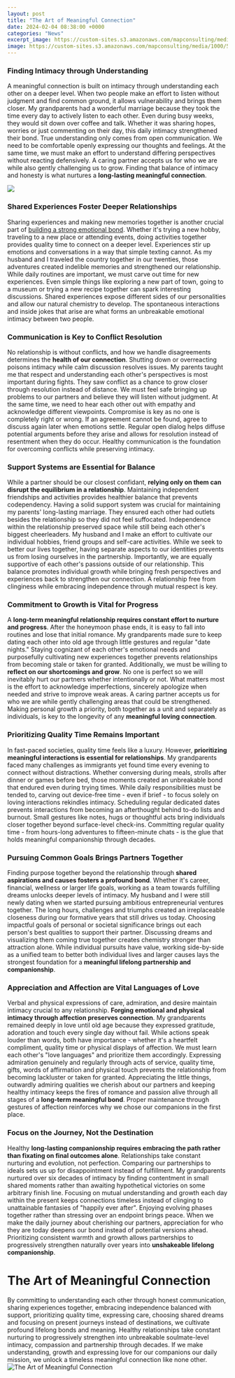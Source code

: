 ```yaml
---
layout: post
title: "The Art of Meaningful Connection"
date: 2024-02-04 08:38:00 +0000
categories: "News"
excerpt_image: https://custom-sites.s3.amazonaws.com/mapconsulting/media/1000/595ee0fc4e1600_photo_39847_20150804.jpg
image: https://custom-sites.s3.amazonaws.com/mapconsulting/media/1000/595ee0fc4e1600_photo_39847_20150804.jpg
---
```


### Finding Intimacy through Understanding 
A meaningful connection is built on intimacy through understanding each other on a deeper level. When two people make an effort to listen without judgment and find common ground, it allows vulnerability and brings them closer. My grandparents had a wonderful marriage because they took the time every day to actively listen to each other. Even during busy weeks, they would sit down over coffee and talk. Whether it was sharing hopes, worries or just commenting on their day, this daily intimacy strengthened their bond.
True understanding only comes from open communication. We need to be comfortable openly expressing our thoughts and feelings. At the same time, we must make an effort to understand differing perspectives without reacting defensively. A caring partner accepts us for who we are while also gently challenging us to grow. Finding that balance of intimacy and honesty is what nurtures a **long-lasting meaningful connection**.

![](https://www.meetmindful.com/wp-content/uploads/2019/10/OvercomingShynessCropped.jpg)
### Shared Experiences Foster Deeper Relationships
Sharing experiences and making new memories together is another crucial part of [building a strong emotional bond](https://fistore.mysenprints.com/collection/achenbach). Whether it's trying a new hobby, traveling to a new place or attending events, doing activities together provides quality time to connect on a deeper level. Experiences stir up emotions and conversations in a way that simple texting cannot. As my husband and I traveled the country together in our twenties, those adventures created indelible memories and strengthened our relationship. 
While daily routines are important, we must carve out time for new experiences. Even simple things like exploring a new part of town, going to a museum or trying a new recipe together can spark interesting discussions. Shared experiences expose different sides of our personalities and allow our natural chemistry to develop. The spontaneous interactions and inside jokes that arise are what forms an unbreakable emotional intimacy between two people.
### Communication is Key to Conflict Resolution
No relationship is without conflicts, and how we handle disagreements determines the **health of our connection**. Shutting down or overreacting poisons intimacy while calm discussion resolves issues. My parents taught me that respect and understanding each other's perspectives is most important during fights. They saw conflict as a chance to grow closer through resolution instead of distance. 
We must feel safe bringing up problems to our partners and believe they will listen without judgment. At the same time, we need to hear each other out with empathy and acknowledge different viewpoints. Compromise is key as no one is completely right or wrong. If an agreement cannot be found, agree to discuss again later when emotions settle. Regular open dialog helps diffuse potential arguments before they arise and allows for resolution instead of resentment when they do occur. Healthy communication is the foundation for overcoming conflicts while preserving intimacy.
### Support Systems are Essential for Balance 
While a partner should be our closest confidant, **relying only on them can disrupt the equilibrium in a relationship**. Maintaining independent friendships and activities provides healthier balance that prevents codependency. Having a solid support system was crucial for maintaining my parents' long-lasting marriage. They ensured each other had outlets besides the relationship so they did not feel suffocated. Independence within the relationship preserved space while still being each other's biggest cheerleaders.
My husband and I make an effort to cultivate our individual hobbies, friend groups and self-care activities. While we seek to better our lives together, having separate aspects to our identities prevents us from losing ourselves in the partnership. Importantly, we are equally supportive of each other's passions outside of our relationship. This balance promotes individual growth while bringing fresh perspectives and experiences back to strengthen our connection. A relationship free from clinginess while embracing independence through mutual respect is key.
### Commitment to Growth is Vital for Progress 
A **long-term meaningful relationship requires constant effort to nurture and progress**. After the honeymoon phase ends, it is easy to fall into routines and lose that initial romance. My grandparents made sure to keep dating each other into old age through little gestures and regular "date nights." Staying cognizant of each other's emotional needs and purposefully cultivating new experiences together prevents relationships from becoming stale or taken for granted. 
Additionally, we must be willing to **reflect on our shortcomings and grow**. No one is perfect so we will inevitably hurt our partners whether intentionally or not. What matters most is the effort to acknowledge imperfections, sincerely apologize when needed and strive to improve weak areas. A caring partner accepts us for who we are while gently challenging areas that could be strengthened. Making personal growth a priority, both together as a unit and separately as individuals, is key to the longevity of any **meaningful loving connection**.
### Prioritizing Quality Time Remains Important 
In fast-paced societies, quality time feels like a luxury. However, **prioritizing meaningful interactions is essential for relationships**. My grandparents faced many challenges as immigrants yet found time every evening to connect without distractions. Whether conversing during meals, strolls after dinner or games before bed, those moments created an unbreakable bond that endured even during trying times. 
While daily responsibilities must be tended to, carving out device-free time - even if brief - to focus solely on loving interactions rekindles intimacy. Scheduling regular dedicated dates prevents interactions from becoming an afterthought behind to-do lists and burnout. Small gestures like notes, hugs or thoughtful acts bring individuals closer together beyond surface-level check-ins. Committing regular quality time - from hours-long adventures to fifteen-minute chats - is the glue that holds meaningful companionship through decades.
### Pursuing Common Goals Brings Partners Together
Finding purpose together beyond the relationship through **shared aspirations and causes fosters a profound bond**. Whether it's career, financial, wellness or larger life goals, working as a team towards fulfilling dreams unlocks deeper levels of intimacy. My husband and I were still newly dating when we started pursuing ambitious entrepreneurial ventures together. The long hours, challenges and triumphs created an irreplaceable closeness during our formative years that still drives us today. 
Choosing impactful goals of personal or societal significance brings out each person's best qualities to support their partner. Discussing dreams and visualizing them coming true together creates chemistry stronger than attraction alone. While individual pursuits have value, working side-by-side as a unified team to better both individual lives and larger causes lays the strongest foundation for a **meaningful lifelong partnership and companionship**.
### Appreciation and Affection are Vital Languages of Love 
Verbal and physical expressions of care, admiration, and desire maintain intimacy crucial to any relationship. **Forging emotional and physical intimacy through affection preserves connection**. My grandparents remained deeply in love until old age because they expressed gratitude, adoration and touch every single day without fail. While actions speak louder than words, both have importance - whether it's a heartfelt compliment, quality time or physical displays of affection. 
We must learn each other's "love languages" and prioritize them accordingly. Expressing admiration genuinely and regularly through acts of service, quality time, gifts, words of affirmation and physical touch prevents the relationship from becoming lackluster or taken for granted. Appreciating the little things, outwardly admiring qualities we cherish about our partners and keeping healthy intimacy keeps the fires of romance and passion alive through all stages of a **long-term meaningful bond**. Proper maintenance through gestures of affection reinforces why we chose our companions in the first place.
### Focus on the Journey, Not the Destination 
Healthy **long-lasting companionship requires embracing the path rather than fixating on final outcomes alone**. Relationships take constant nurturing and evolution, not perfection. Comparing our partnerships to ideals sets us up for disappointment instead of fulfillment. My grandparents nurtured over six decades of intimacy by finding contentment in small shared moments rather than awaiting hypothetical victories on some arbitrary finish line. 
Focusing on mutual understanding and growth each day within the present keeps connections timeless instead of clinging to unattainable fantasies of "happily ever after". Enjoying evolving phases together rather than stressing over an endpoint brings peace. When we make the daily journey about cherishing our partners, appreciation for who they are today deepens our bond instead of potential versions ahead. Prioritizing consistent warmth and growth allows partnerships to progressively strengthen naturally over years into **unshakeable lifelong companionship**.
# The Art of Meaningful Connection
By committing to understanding each other through honest communication, sharing experiences together, embracing independence balanced with support, prioritizing quality time, expressing care, choosing shared dreams and focusing on present journeys instead of destinations, we cultivate profound lifelong bonds and meaning. Healthy relationships take constant nurturing to progressively strengthen into unbreakable soulmate-level intimacy, compassion and partnership through decades. If we make understanding, growth and expressing love for our companions our daily mission, we unlock a timeless meaningful connection like none other.
![The Art of Meaningful Connection](https://custom-sites.s3.amazonaws.com/mapconsulting/media/1000/595ee0fc4e1600_photo_39847_20150804.jpg)